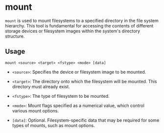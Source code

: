 # mount

`mount` is used to mount filesystems to a specified directory in the file system hierarchy.
This tool is fundamental for accessing the contents of different storage devices or filesystem images
within the system's directory structure.

## Usage

```console
mount <source> <target> <fstype> <mode> [data]
```

- `<source>`: Specifies the device or filesystem image to be mounted.

- `<target>`: The directory onto which the filesystem will be mounted. This directory must already exist.

- `<fstype>`: The type of filesystem to be mounted.

- `<mode>`: Mount flags specified as a numerical value, which control various mount options.

- `[data]`: Optional. Filesystem-specific data that may be required for some types of mounts, such as mount options.

